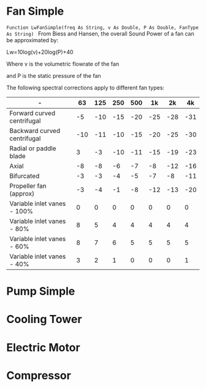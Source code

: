 # Fan Simple
`Function LwFanSimple(freq As String, v As Double, P As Double, FanType As String)
`
From Biess and Hansen, the overall Sound Power of a fan can be approximated by:

Lw=10log(v)+20log(P)+40

Where v is the volumetric flowrate of the fan

and P is the static pressure of the fan

The following spectral corrections apply to different fan types:

|  -  | 63 | 125 | 250 | 500 | 1k | 2k | 4k |  
| --- | --- | --- | --- | --- | --- | --- | --- | 
| Forward curved centrifugal | -5 |  -10 |  -15 |  -20 |  -25 |  -28 |  -31 |  
| Backward curved centrifugal | -10 |  -11 |  -10 |  -15 |  -20 |  -25 |  -30 |  
| Radial or paddle blade | 3 |  -3 |  -10 |  -11 |  -15 |  -19 |  -23 |  
| Axial | -8 |  -8 |  -6 |  -7 |  -8 |  -12 |  -16 |  
| Bifurcated| -3 |  -3 |  -4 |  -5 |  -7 |  -8 |  -11 | 
| Propeller fan (approx)  | -3 |  -4 |  -1 |  -8 |  -12 |  -13 |  -20 |  
| Variable inlet vanes - 100% | 0 |  0 |  0 |  0 |  0 |  0 |  0 |  
| Variable inlet vanes - 80% | 8 |  5 |  4 |  4 |  4 |  4 |  4 |  
| Variable inlet vanes - 60% | 8 |  7 |  6 |  5 |  5 |  5 |  5 | 
| Variable inlet vanes - 40% | 3 |  2 |  1 |  0 |  0 |  0 |  1 | 

# Pump Simple
# Cooling Tower
# Electric Motor
# Compressor